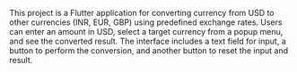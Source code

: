 This project is a Flutter application for converting currency from USD to other currencies (INR, EUR, GBP) using predefined exchange rates. Users can enter an amount in USD, select a target currency from a popup menu, and see the converted result. The interface includes a text field for input, a button to perform the conversion, and another button to reset the input and result.
